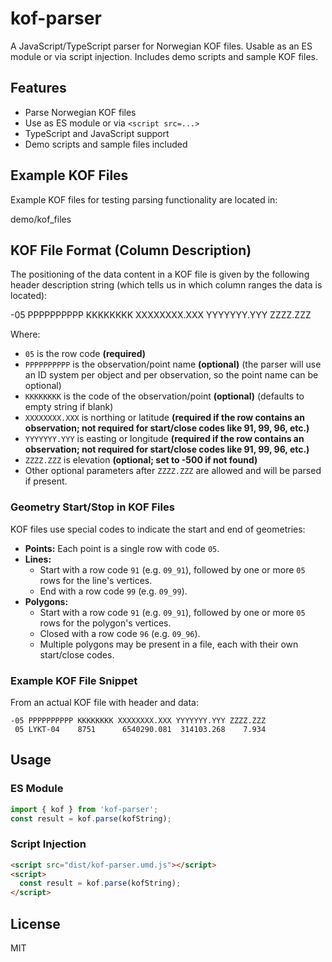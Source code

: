# kof-parser

A JavaScript/TypeScript parser for Norwegian KOF files. Usable as an ES module or via script injection. Includes demo scripts and sample KOF files.

## Features
- Parse Norwegian KOF files
- Use as ES module or via `<script src=...>`
- TypeScript and JavaScript support
- Demo scripts and sample files included

## Example KOF Files
Example KOF files for testing parsing functionality are located in:

  demo/kof_files

## KOF File Format (Column Description)
The positioning of the data content in a KOF file is given by the following header description string (which tells us in which column ranges the data is located):

  -05 PPPPPPPPPP KKKKKKKK XXXXXXXX.XXX YYYYYYY.YYY ZZZZ.ZZZ

Where:
- `05` is the row code **(required)**
- `PPPPPPPPPP` is the observation/point name **(optional)** (the parser will use an ID system per object and per observation, so the point name can be optional)
- `KKKKKKKK` is the code of the observation/point **(optional)** (defaults to empty string if blank)
- `XXXXXXXX.XXX` is northing or latitude **(required if the row contains an observation; not required for start/close codes like 91, 99, 96, etc.)**
- `YYYYYYY.YYY` is easting or longitude **(required if the row contains an observation; not required for start/close codes like 91, 99, 96, etc.)**
- `ZZZZ.ZZZ` is elevation **(optional; set to -500 if not found)**
- Other optional parameters after `ZZZZ.ZZZ` are allowed and will be parsed if present.


### Geometry Start/Stop in KOF Files
KOF files use special codes to indicate the start and end of geometries:

- **Points:** Each point is a single row with code `05`.
- **Lines:**
  - Start with a row code `91` (e.g. `09_91`), followed by one or more `05` rows for the line's vertices.
  - End with a row code `99` (e.g. `09_99`).
- **Polygons:**
  - Start with a row code `91` (e.g. `09_91`), followed by one or more `05` rows for the polygon's vertices.
  - Closed with a row code `96` (e.g. `09_96`).
  - Multiple polygons may be present in a file, each with their own start/close codes.

### Example KOF File Snippet
From an actual KOF file with header and data:

```plaintext
-05 PPPPPPPPPP KKKKKKKK XXXXXXXX.XXX YYYYYYY.YYY ZZZZ.ZZZ
 05 LYKT-04    8751      6540290.081  314103.268    7.934
```

## Usage

### ES Module
```js
import { kof } from 'kof-parser';
const result = kof.parse(kofString);
```

### Script Injection
```html
<script src="dist/kof-parser.umd.js"></script>
<script>
  const result = kof.parse(kofString);
</script>
```

## License
MIT
